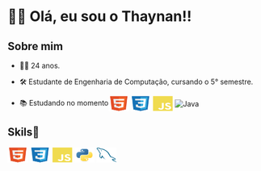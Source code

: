 # 👋🏽 Olá, eu sou o Thaynan!!

## Sobre mim

* 🧑🏽 24 anos.
* 🛠 Estudante de Engenharia de Computação, cursando o 5° semestre.

* 📚 Estudando no momento<img align="center" alt="HTML" height="30" width="40" src="https://raw.githubusercontent.com/devicons/devicon/master/icons/html5/html5-original.svg">
    <img align="center" alt="CSS" height="30" width="40" src="https://raw.githubusercontent.com/devicons/devicon/master/icons/css3/css3-original.svg"> <img align="center" alt="Js" height="30" width="40" src="https://raw.githubusercontent.com/devicons/devicon/master/icons/javascript/javascript-plain.svg"> <img align="center" alt="Java" height="40" width="50" src="https://www.svgrepo.com/show/303388/java-4-logo.svg">


## Skils🤖

<p>
    <img align="center" alt="HTML" height="30" width="40" src="https://raw.githubusercontent.com/devicons/devicon/master/icons/html5/html5-original.svg">
    <img align="center" alt="CSS" height="30" width="40" src="https://raw.githubusercontent.com/devicons/devicon/master/icons/css3/css3-original.svg">
    <img align="center" alt="Js" height="30" width="40" src="https://raw.githubusercontent.com/devicons/devicon/master/icons/javascript/javascript-plain.svg">
    <img align="center" alt="Python" height="30" width="40" src="https://raw.githubusercontent.com/devicons/devicon/master/icons/python/python-original.svg">
    <img align="center" alt= "mysql" height="30" width="40" src="https://raw.githubusercontent.com/devicons/devicon/master/icons/mysql/mysql-original.svg">
</p>
 
